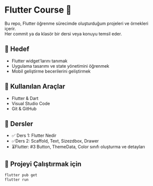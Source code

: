 # Flutter Course 🚀

Bu repo, Flutter öğrenme sürecimde oluşturduğum projeleri ve örnekleri içerir.  
Her commit ya da klasör bir dersi veya konuyu temsil eder.

## 🎯 Hedef
- Flutter widget'larını tanımak
- Uygulama tasarımı ve state yönetimini öğrenmek
- Mobil geliştirme becerilerini geliştirmek

## 🧰 Kullanılan Araçlar
- Flutter & Dart
- Visual Studio Code
- Git & GitHub

## 📌 Dersler
- ✅ Ders 1: Flutter Nedir
- ✅Ders 2:  Scaffold, Text, Sizezdbox, Drawer
- ⏳Flutter: #3 Button, ThemeData, Color sınıfı oluşturma ve detayları


## 🚀 Projeyi Çalıştırmak için
```bash
flutter pub get
flutter run
```
